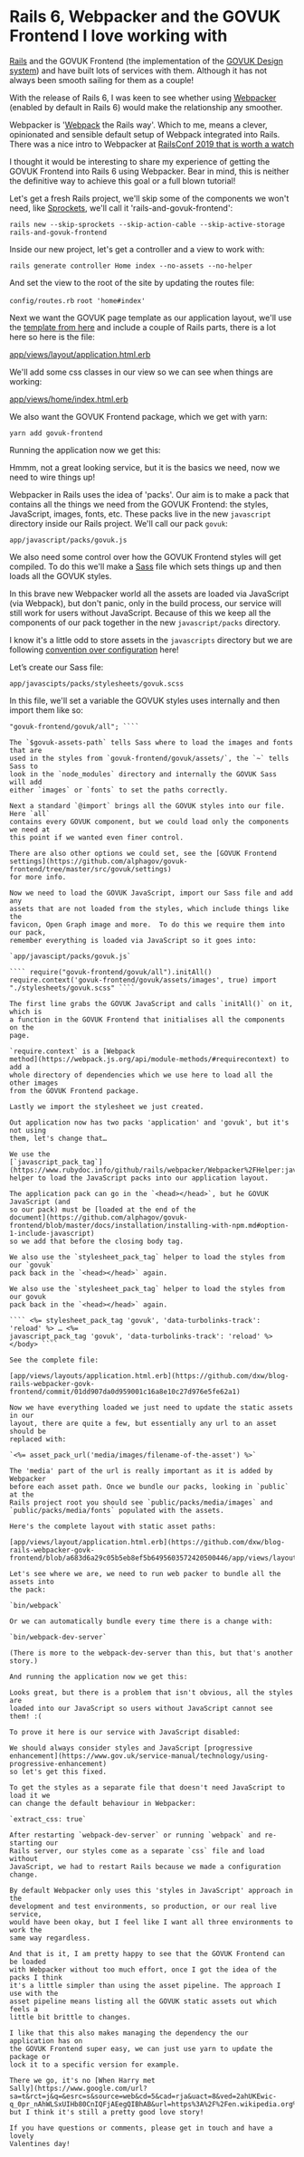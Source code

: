 # Rails 6, Webpacker and the GOVUK Frontend I love working with
[Rails](https://rubyonrails.org/) and the GOVUK Frontend (the implementation of
the [GOVUK Design system](https://design-system.service.gov.uk/)) and have built
lots of services with them. Although it has not always been smooth sailing for
them as a couple!

With the release of Rails 6, I was keen to see whether using
[Webpacker](https://github.com/rails/webpacker) (enabled by default in Rails 6)
would make the relationship any smoother.

Webpacker is '[Webpack](https://webpack.js.org/) the Rails way'. Which to me,
means a clever, opinionated and sensible default setup of Webpack integrated
into Rails. There was a nice intro to Webpacker at [RailsConf 2019 that is worth
a watch](https://youtu.be/2v4ySqyua1s)

I thought it would be interesting to share my experience of getting the GOVUK
Frontend into Rails 6 using Webpacker. Bear in mind, this is neither the
definitive way to achieve this goal or a full blown tutorial!

Let's get a fresh Rails project, we'll skip some of the components we won't
need, like [Sprockets](https://github.com/rails/sprockets-rails), we'll call it
'rails-and-govuk-frontend':

`rails new --skip-sprockets --skip-action-cable --skip-active-storage
rails-and-govuk-frontend`

Inside our new project, let's get a controller and a view to work with:

`rails generate controller Home index --no-assets --no-helper`

And set the view to the root of the site by updating the routes file:

`config/routes.rb` `root 'home#index'`

Next we want the GOVUK page template as our application layout, we'll use the
[template from here](https://design-system.service.gov.uk/styles/page-template/)
and include a couple of Rails parts, there is a lot here so here is the file:

[app/views/layout/application.html.erb](https://github.com/dxw/blog-rails-webpacker-govk-frontend/blob/a45a1518bd92a0f74780a97fcb27bac5b3cf5899/app/views/layouts/application.html.erb)

We'll add some css classes in our view so we can see when things are working:

[app/views/home/index.html.erb](https://github.com/dxw/blog-rails-webpacker-govk-frontend/blob/a45a1518bd92a0f74780a97fcb27bac5b3cf5899/app/views/home/index.html.erb)

We also want the GOVUK Frontend package, which we get with yarn:

`yarn add govuk-frontend`

Running the application now we get this:

Hmmm, not a great looking service, but it is the basics we need, now we need to
wire things up!

Webpacker in Rails uses the idea of 'packs'. Our aim is to make a pack that
contains all the things we need from the GOVUK Frontend: the  styles,
JavaScript, images, fonts, etc.  These packs live in the new `javascript`
directory inside our Rails project. We'll call our pack `govuk`:

`app/javascript/packs/govuk.js`

We also need some control over how the GOVUK Frontend styles will get compiled.
To do this we'll make a [Sass](https://sass-lang.com/) file which sets things up
and then loads all the GOVUK styles.

In this brave new Webpacker world all the assets are loaded via JavaScript (via
Webpack), but don't panic, only in the build process, our service will still
work for users without JavaScript. Because of this we keep all the components of
our pack together in the new `javascript/packs` directory.

I know it's a little odd to store assets in the `javascripts` directory but we
are following [convention over
configuration](https://rubyonrails.org/doctrine/#convention-over-configuration)
here!

Let’s create our Sass file:

`app/javascipts/packs/stylesheets/govuk.scss`

In this file, we'll set a variable the GOVUK styles uses internally and then
import them like so:

```` $govuk-assets-path: "~govuk-frontend/govuk/assets/"; @import
"govuk-frontend/govuk/all"; ````

The `$govuk-assets-path` tells Sass where to load the images and fonts that are
used in the styles from `govuk-frontend/govuk/assets/`, the `~` tells Sass to
look in the `node_modules` directory and internally the GOVUK Sass will add
either `images` or `fonts` to set the paths correctly.

Next a standard `@import` brings all the GOVUK styles into our file. Here `all`
contains every GOVUK component, but we could load only the components we need at
this point if we wanted even finer control.

There are also other options we could set, see the [GOVUK Frontend
settings](https://github.com/alphagov/govuk-frontend/tree/master/src/govuk/settings)
for more info.

Now we need to load the GOVUK JavaScript, import our Sass file and add any
assets that are not loaded from the styles, which include things like the
favicon, Open Graph image and more.  To do this we require them into our pack,
remember everything is loaded via JavaScript so it goes into:

`app/javascipt/packs/govuk.js`

```` require("govuk-frontend/govuk/all").initAll()
require.context('govuk-frontend/govuk/assets/images', true) import
"./stylesheets/govuk.scss" ````

The first line grabs the GOVUK JavaScript and calls `initAll()` on it, which is
a function in the GOVUK Frontend that initialises all the components on the
page.

`require.context` is a [Webpack
method](https://webpack.js.org/api/module-methods/#requirecontext) to add a
whole directory of dependencies which we use here to load all the other images
from the GOVUK Frontend package.

Lastly we import the stylesheet we just created.

Out application now has two packs 'application' and 'govuk', but it's not using
them, let's change that…

We use the
[`javascript_pack_tag`](https://www.rubydoc.info/github/rails/webpacker/Webpacker%2FHelper:javascript_pack_tag)
helper to load the JavaScript packs into our application layout.

The application pack can go in the `<head></head>`, but he GOVUK JavaScript (and
so our pack) must be [loaded at the end of the
document](https://github.com/alphagov/govuk-frontend/blob/master/docs/installation/installing-with-npm.md#option-1-include-javascript)
so we add that before the closing body tag.

We also use the `stylesheet_pack_tag` helper to load the styles from our `govuk`
pack back in the `<head></head>` again.

We also use the `stylesheet_pack_tag` helper to load the styles from our govuk
pack back in the `<head></head>` again.

```` <%= stylesheet_pack_tag 'govuk', 'data-turbolinks-track': 'reload' %> … <%=
javascript_pack_tag 'govuk', 'data-turbolinks-track': 'reload' %> </body> ````

See the complete file:

[app/views/layouts/application.html.erb](https://github.com/dxw/blog-rails-webpacker-govk-frontend/commit/01dd907da0d959001c16a8e10c27d976e5fe62a1)

Now we have everything loaded we just need to update the static assets in our
layout, there are quite a few, but essentially any url to an asset should be
replaced with:

`<%= asset_pack_url('media/images/filename-of-the-asset') %>`

The 'media' part of the url is really important as it is added by Webpacker
before each asset path. Once we bundle our packs, looking in `public` at the
Rails project root you should see `public/packs/media/images` and
`public/packs/media/fonts` populated with the assets.

Here's the complete layout with static asset paths:

[app/views/layout/application.html.erb](https://github.com/dxw/blog-rails-webpacker-govk-frontend/blob/a683d6a29c05b5eb8ef5b6495603572420500446/app/views/layouts/application.html.erb)

Let's see where we are, we need to run web packer to bundle all the assets into
the pack:

`bin/webpack`

Or we can automatically bundle every time there is a change with:

`bin/webpack-dev-server`

(There is more to the webpack-dev-server than this, but that's another story.)

And running the application now we get this:

Looks great, but there is a problem that isn't obvious, all the styles are
loaded into our JavaScript so users without JavaScript cannot see them! :(

To prove it here is our service with JavaScript disabled:

We should always consider styles and JavaScript [progressive
enhancement](https://www.gov.uk/service-manual/technology/using-progressive-enhancement)
so let's get this fixed.

To get the styles as a separate file that doesn't need JavaScript to load it we
can change the default behaviour in Webpacker:

`extract_css: true`

After restarting `webpack-dev-server` or running `webpack` and re-starting our
Rails server, our styles come as a separate `css` file and load without
JavaScript, we had to restart Rails because we made a configuration change.

By default Webpacker only uses this 'styles in JavaScript' approach in the
development and test environments, so production, or our real live service,
would have been okay, but I feel like I want all three environments to work the
same way regardless.

And that is it, I am pretty happy to see that the GOVUK Frontend can be loaded
with Webpacker without too much effort, once I got the idea of the packs I think
it's a little simpler than using the asset pipeline. The approach I use with the
asset pipeline means listing all the GOVUK static assets out which feels a
little bit brittle to changes.

I like that this also makes managing the dependency the our application has on
the GOVUK Frontend super easy, we can just use yarn to update the package or
lock it to a specific version for example.

There we go, it's no [When Harry met
Sally](https://www.google.com/url?sa=t&rct=j&q=&esrc=s&source=web&cd=5&cad=rja&uact=8&ved=2ahUKEwic-q_0pr_nAhWLSxUIHb80CnIQFjAEegQIBhAB&url=https%3A%2F%2Fen.wikipedia.org%2Fwiki%2FWhen_Harry_Met_Sally...&usg=AOvVaw0MSQ6P7PWZ8n9Bx2YR78yK),
but I think it's still a pretty good love story!

If you have questions or comments, please get in touch and have a lovely
Valentines day!
